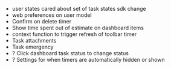 - user states cared about set of task states sdk change
- web preferences on user model
- Confirm on delete timer
- Show time spent out of estimate on dashboard items
- context function to trigger refresh of toolbar timer
- Task attachments
- Task emergency
- ? Click dashboard task status to change status
- ? Settings for when timers are automatically hidden or shown
